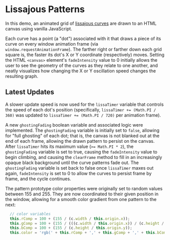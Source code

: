 # Lissajous Patterns

In this demo, an animated grid of [lissajous curves](https://en.wikipedia.org/wiki/Lissajous_curve) are drawn to an HTML canvas using vanilla JavaScript.

Each curve has a point (a "dot") associated with it that draws a piece of its curve on every window animation frame (via `window.requestAnimationFrame`). The farther right or farther down each grid square is, the faster its dot's X or Y coordinate (respectively) moves. Setting the HTML `<canvas>` element's `fadeIntensity` value to 0 initially allows the user to see the geometry of the curves as they relate to one another, and neatly visualizes how changing the X or Y oscillation speed changes the resulting graph.

## Latest Updates

A slower update speed is now used for the `lissaTimer` variable that controls the speed of each dot's position (specifically, `lissaTimer += (Math.PI / 360)` was updated to `lissaTimer += (Math.PI / 720)` per animation frame). 

A new `ghostingFading` boolean variable and associated logic were implemented. The `ghostingFading` variable is initially set to `false`, allowing for "full ghosting" of each dot; that is, the canvas is not blanked out at the end of each frame, allowing the drawn pattern to persist on the canvas. After `lissaTimer` hits its maximum value (`>= Math.PI * 2`), the `ghostingFading` variable is set to true, causing the `fadeIntensity` value to begin climbing, and causing the `clearFrame` method to fill in an increasingly opaque black background until the curve patterns fade out. The `ghostingFading` variable is set back to false once `lissaTimer` maxes out again, `fadeIntensity` is set to 0 to allow the curves to persist frame by frame, and the cycle continues.

The pattern prototype color properties were originally set to random values between 155 and 255. They are now coordinated to their given position in the window, allowing for a smooth color gradient from one pattern to the next:

```javascript
  // color variables
  this.rComp = 100 + (155 / (c.width / this.origin.x));
  this.gComp = 100 + (155 / (((c.width / this.origin.x)) / (c.height / this.origin.y)));
  this.bComp = 100 + (155 / (c.height / this.origin.y));
  this.color = 'rgb(' + this.rComp + ',' + this.gComp + ',' + this.bComp + ')';
```